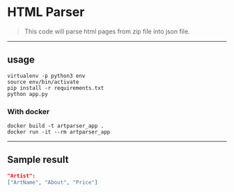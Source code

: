 # HTML Parser

> This code will parse html pages from zip file into json file.

----
## usage

    virtualenv -p python3 env
    source env/bin/activate
    pip install -r requirements.txt
    python app.py
### With docker
    
    docker build -t artparser_app .
    docker run -it --rm artparser_app
---
## Sample result

```json
"Artist":
["ArtName", "About", "Price"]
```